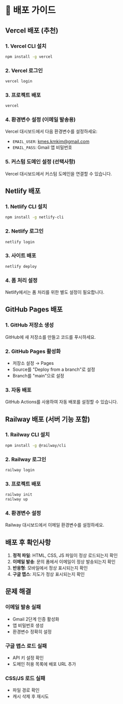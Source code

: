 # 🚀 배포 가이드

## Vercel 배포 (추천)

### 1. Vercel CLI 설치
```bash
npm install -g vercel
```

### 2. Vercel 로그인
```bash
vercel login
```

### 3. 프로젝트 배포
```bash
vercel
```

### 4. 환경변수 설정 (이메일 발송용)
Vercel 대시보드에서 다음 환경변수를 설정하세요:
- `EMAIL_USER`: kmes.kmkim@gmail.com
- `EMAIL_PASS`: Gmail 앱 비밀번호

### 5. 커스텀 도메인 설정 (선택사항)
Vercel 대시보드에서 커스텀 도메인을 연결할 수 있습니다.

## Netlify 배포

### 1. Netlify CLI 설치
```bash
npm install -g netlify-cli
```

### 2. Netlify 로그인
```bash
netlify login
```

### 3. 사이트 배포
```bash
netlify deploy
```

### 4. 폼 처리 설정
Netlify에서는 폼 처리를 위한 별도 설정이 필요합니다.

## GitHub Pages 배포

### 1. GitHub 저장소 생성
GitHub에 새 저장소를 만들고 코드를 푸시하세요.

### 2. GitHub Pages 활성화
- 저장소 설정 → Pages
- Source를 "Deploy from a branch"로 설정
- Branch를 "main"으로 설정

### 3. 자동 배포
GitHub Actions를 사용하여 자동 배포를 설정할 수 있습니다.

## Railway 배포 (서버 기능 포함)

### 1. Railway CLI 설치
```bash
npm install -g @railway/cli
```

### 2. Railway 로그인
```bash
railway login
```

### 3. 프로젝트 배포
```bash
railway init
railway up
```

### 4. 환경변수 설정
Railway 대시보드에서 이메일 환경변수를 설정하세요.

## 배포 후 확인사항

1. **정적 파일**: HTML, CSS, JS 파일이 정상 로드되는지 확인
2. **이메일 발송**: 문의 폼에서 이메일이 정상 발송되는지 확인
3. **반응형**: 모바일에서 정상 표시되는지 확인
4. **구글 맵스**: 지도가 정상 표시되는지 확인

## 문제 해결

### 이메일 발송 실패
- Gmail 2단계 인증 활성화
- 앱 비밀번호 생성
- 환경변수 정확히 설정

### 구글 맵스 로드 실패
- API 키 설정 확인
- 도메인 허용 목록에 배포 URL 추가

### CSS/JS 로드 실패
- 파일 경로 확인
- 캐시 삭제 후 재시도 